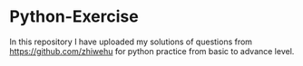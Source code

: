 # Python-Exercise
In this repository I have uploaded my solutions of questions from https://github.com/zhiwehu for python practice from basic to advance level.
